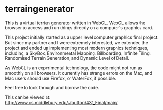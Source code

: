 # terraingenerator
This is a virtual terrian generator written in WebGL. WebGL allows the browser to access and run things directly on a computer's graphics card.

This project initially started as a upper level computer graphics final project. But since my partner and I were extremely interested, we extended the project and ended up implementing most modern graphics techniques, including, a SkyBox, Environmental Mapping, Billboarding, Infinite Tiling, Randomised Terrain Generation, and Dynamic Level of Detail.

As WebGL is an experimental technology, the code might not run as smoothly on all browsers. It currently has strange errors on the Mac, and Mac users should use Firefox, or WaterFox, if possible.

Feel free to look through and borrow the code.

This can be viewed at: http://www.cs.middlebury.edu/~jbutton/431_Final/main/
